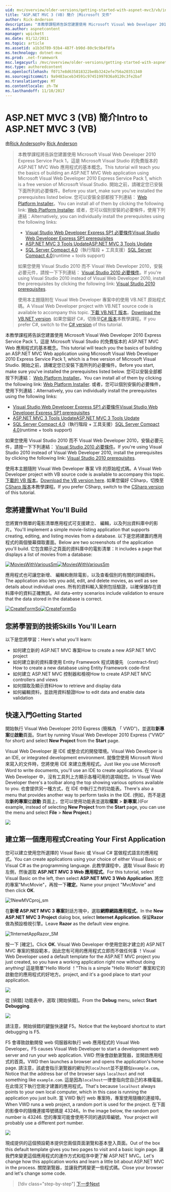 ```yaml
---
uid: mvc/overview/older-versions/getting-started-with-aspnet-mvc3/vb/intro-to-aspnet-mvc-3
title: "ASP.NET MVC 3 (VB) 簡介 |Microsoft 文件"
author: Rick-Anderson
description: "本教學課程將告訴您建置使用 Microsoft Visual Web Developer 2010 Express Service Pack 1，也就是 ASP.NET MVC Web 應用程式的基本概念..."
ms.author: aspnetcontent
manager: wpickett
ms.date: 01/12/2011
ms.topic: article
ms.assetid: a1b3d789-93b4-487f-b90d-80c9c9b4f8fa
ms.technology: dotnet-mvc
ms.prod: .net-framework
msc.legacyurl: /mvc/overview/older-versions/getting-started-with-aspnet-mvc3/vb/intro-to-aspnet-mvc-3
msc.type: authoredcontent
ms.openlocfilehash: f0717e8d635818322be8b3242efe756a20351340
ms.sourcegitcommit: 9a9483aceb34591c97451997036a9120c3fe2baf
ms.translationtype: MT
ms.contentlocale: zh-TW
ms.lasthandoff: 11/10/2017
---
```

<a name="intro-to-aspnet-mvc-3-vb"></a><span data-ttu-id="d31a4-103">ASP.NET MVC 3 (VB) 簡介</span><span class="sxs-lookup"><span data-stu-id="d31a4-103">Intro to ASP.NET MVC 3 (VB)</span></span>
====================
<span data-ttu-id="d31a4-104">由[Rick Anderson](https://github.com/Rick-Anderson)</span><span class="sxs-lookup"><span data-stu-id="d31a4-104">by [Rick Anderson](https://github.com/Rick-Anderson)</span></span>

> <span data-ttu-id="d31a4-105">本教學課程將告訴您建置使用 Microsoft Visual Web Developer 2010 Express Service Pack 1，這是 Microsoft Visual Studio 的免費版本的 ASP.NET MVC Web 應用程式的基本概念。</span><span class="sxs-lookup"><span data-stu-id="d31a4-105">This tutorial will teach you the basics of building an ASP.NET MVC Web application using Microsoft Visual Web Developer 2010 Express Service Pack 1, which is a free version of Microsoft Visual Studio.</span></span> <span data-ttu-id="d31a4-106">開始之前，請確定您已安裝下面所列的必要條件。</span><span class="sxs-lookup"><span data-stu-id="d31a4-106">Before you start, make sure you've installed the prerequisites listed below.</span></span> <span data-ttu-id="d31a4-107">您可以安裝全部都按下列連結： [Web Platform Installer](https://www.microsoft.com/web/gallery/install.aspx?appid=VWD2010SP1Pack)。</span><span class="sxs-lookup"><span data-stu-id="d31a4-107">You can install all of them by clicking the following link: [Web Platform Installer](https://www.microsoft.com/web/gallery/install.aspx?appid=VWD2010SP1Pack).</span></span> <span data-ttu-id="d31a4-108">或者，您可以個別安裝的必要條件，使用下列連結：</span><span class="sxs-lookup"><span data-stu-id="d31a4-108">Alternatively, you can individually install the prerequisites using the following links:</span></span>
> 
> - [<span data-ttu-id="d31a4-109">Visual Studio Web Developer Express SP1 必要條件</span><span class="sxs-lookup"><span data-stu-id="d31a4-109">Visual Studio Web Developer Express SP1 prerequisites</span></span>](https://www.microsoft.com/web/gallery/install.aspx?appid=VWD2010SP1Pack)
> - [<span data-ttu-id="d31a4-110">ASP.NET MVC 3 Tools Update</span><span class="sxs-lookup"><span data-stu-id="d31a4-110">ASP.NET MVC 3 Tools Update</span></span>](https://www.microsoft.com/web/gallery/install.aspx?appsxml=&amp;appid=MVC3)
> - <span data-ttu-id="d31a4-111">[SQL Server Compact 4.0](https://www.microsoft.com/web/gallery/install.aspx?appid=SQLCE;SQLCEVSTools_4_0)（執行階段 + 工具支援）</span><span class="sxs-lookup"><span data-stu-id="d31a4-111">[SQL Server Compact 4.0](https://www.microsoft.com/web/gallery/install.aspx?appid=SQLCE;SQLCEVSTools_4_0)(runtime + tools support)</span></span>
> 
> <span data-ttu-id="d31a4-112">如果您使用 Visual Studio 2010 而不 Visual Web Developer 2010，安裝必要元件，請按一下下列連結： [Visual Studio 2010 必要條件](https://www.microsoft.com/web/gallery/install.aspx?appsxml=&amp;appid=VS2010SP1Pack)。</span><span class="sxs-lookup"><span data-stu-id="d31a4-112">If you're using Visual Studio 2010 instead of Visual Web Developer 2010, install the prerequisites by clicking the following link: [Visual Studio 2010 prerequisites](https://www.microsoft.com/web/gallery/install.aspx?appsxml=&amp;appid=VS2010SP1Pack).</span></span>
> 
> <span data-ttu-id="d31a4-113">使用本主題隨附在 Visual Web Developer 專案中的使用 VB.NET 原始程式碼。</span><span class="sxs-lookup"><span data-stu-id="d31a4-113">A Visual Web Developer project with VB.NET source code is available to accompany this topic.</span></span> <span data-ttu-id="d31a4-114">[下載 VB.NET 版本](https://code.msdn.microsoft.com/Introduction-to-MVC-3-10d1b098)。</span><span class="sxs-lookup"><span data-stu-id="d31a4-114">[Download the VB.NET version](https://code.msdn.microsoft.com/Introduction-to-MVC-3-10d1b098).</span></span> <span data-ttu-id="d31a4-115">如果您偏好 C#，切換至[C# 版本](../cs/intro-to-aspnet-mvc-3.md)本教學課程。</span><span class="sxs-lookup"><span data-stu-id="d31a4-115">If you prefer C#, switch to the [C# version](../cs/intro-to-aspnet-mvc-3.md) of this tutorial.</span></span>


<span data-ttu-id="d31a4-116">本教學課程將告訴您建置使用 Microsoft Visual Web Developer 2010 Express Service Pack 1，這是 Microsoft Visual Studio 的免費版本的 ASP.NET MVC Web 應用程式的基本概念。</span><span class="sxs-lookup"><span data-stu-id="d31a4-116">This tutorial will teach you the basics of building an ASP.NET MVC Web application using Microsoft Visual Web Developer 2010 Express Service Pack 1, which is a free version of Microsoft Visual Studio.</span></span> <span data-ttu-id="d31a4-117">開始之前，請確定您已安裝下面所列的必要條件。</span><span class="sxs-lookup"><span data-stu-id="d31a4-117">Before you start, make sure you've installed the prerequisites listed below.</span></span> <span data-ttu-id="d31a4-118">您可以安裝全部都按下列連結： [Web Platform Installer](https://www.microsoft.com/web/gallery/install.aspx?appid=VWD2010SP1Pack)。</span><span class="sxs-lookup"><span data-stu-id="d31a4-118">You can install all of them by clicking the following link: [Web Platform Installer](https://www.microsoft.com/web/gallery/install.aspx?appid=VWD2010SP1Pack).</span></span> <span data-ttu-id="d31a4-119">或者，您可以個別安裝的必要條件，使用下列連結：</span><span class="sxs-lookup"><span data-stu-id="d31a4-119">Alternatively, you can individually install the prerequisites using the following links:</span></span>

- [<span data-ttu-id="d31a4-120">Visual Studio Web Developer Express SP1 必要條件</span><span class="sxs-lookup"><span data-stu-id="d31a4-120">Visual Studio Web Developer Express SP1 prerequisites</span></span>](https://www.microsoft.com/web/gallery/install.aspx?appid=VWD2010SP1Pack)
- [<span data-ttu-id="d31a4-121">ASP.NET MVC 3 Tools Update</span><span class="sxs-lookup"><span data-stu-id="d31a4-121">ASP.NET MVC 3 Tools Update</span></span>](https://www.microsoft.com/web/gallery/install.aspx?appsxml=&amp;appid=MVC3)
- <span data-ttu-id="d31a4-122">[SQL Server Compact 4.0](https://www.microsoft.com/web/gallery/install.aspx?appid=SQLCE;SQLCEVSTools_4_0)（執行階段 + 工具支援）</span><span class="sxs-lookup"><span data-stu-id="d31a4-122">[SQL Server Compact 4.0](https://www.microsoft.com/web/gallery/install.aspx?appid=SQLCE;SQLCEVSTools_4_0)(runtime + tools support)</span></span>

<span data-ttu-id="d31a4-123">如果您使用 Visual Studio 2010 而不 Visual Web Developer 2010，安裝必要元件，請按一下下列連結： [Visual Studio 2010 必要條件](https://www.microsoft.com/web/gallery/install.aspx?appsxml=&amp;appid=VS2010SP1Pack)。</span><span class="sxs-lookup"><span data-stu-id="d31a4-123">If you're using Visual Studio 2010 instead of Visual Web Developer 2010, install the prerequisites by clicking the following link: [Visual Studio 2010 prerequisites](https://www.microsoft.com/web/gallery/install.aspx?appsxml=&amp;appid=VS2010SP1Pack).</span></span>

<span data-ttu-id="d31a4-124">使用本主題隨附 Visual Web Developer 專案 VB 的原始程式碼。</span><span class="sxs-lookup"><span data-stu-id="d31a4-124">A Visual Web Developer project with VB source code is available to accompany this topic.</span></span> <span data-ttu-id="d31a4-125">[下載的 VB 版本](https://code.msdn.microsoft.com/Project/Download/FileDownload.aspx?ProjectName=aspnetmvcsamples&amp;DownloadId=14824)。</span><span class="sxs-lookup"><span data-stu-id="d31a4-125">[Download the VB version here](https://code.msdn.microsoft.com/Project/Download/FileDownload.aspx?ProjectName=aspnetmvcsamples&amp;DownloadId=14824).</span></span> <span data-ttu-id="d31a4-126">如果您偏好 CSharp，切換至[CSharp 版本](../cs/intro-to-aspnet-mvc-3.md)本教學課程。</span><span class="sxs-lookup"><span data-stu-id="d31a4-126">If you prefer CSharp, switch to the [CSharp version](../cs/intro-to-aspnet-mvc-3.md) of this tutorial.</span></span>

## <a name="what-youll-build"></a><span data-ttu-id="d31a4-127">您將建置</span><span class="sxs-lookup"><span data-stu-id="d31a4-127">What You'll Build</span></span>

<span data-ttu-id="d31a4-128">您將實作簡單的電影清單應用程式可支援建立、 編輯，以及列出資料庫中的影片。</span><span class="sxs-lookup"><span data-stu-id="d31a4-128">You'll implement a simple movie-listing application that supports creating, editing, and listing movies from a database.</span></span> <span data-ttu-id="d31a4-129">以下是您將建置的應用程式的兩個螢幕擷取畫面。</span><span class="sxs-lookup"><span data-stu-id="d31a4-129">Below are two screenshots of the application you'll build.</span></span> <span data-ttu-id="d31a4-130">它包含顯示之頁面的資料庫中的電影清單：</span><span class="sxs-lookup"><span data-stu-id="d31a4-130">It includes a page that displays a list of movies from a database:</span></span>

<span data-ttu-id="d31a4-131">[![MoviesWithVariousSm](intro-to-aspnet-mvc-3/_static/image2.png)](intro-to-aspnet-mvc-3/_static/image1.png)</span><span class="sxs-lookup"><span data-stu-id="d31a4-131">[![MoviesWithVariousSm](intro-to-aspnet-mvc-3/_static/image2.png)](intro-to-aspnet-mvc-3/_static/image1.png)</span></span>

<span data-ttu-id="d31a4-132">應用程式也可讓您新增、 編輯和刪除電影，以及查看個別的有關的詳細資料。</span><span class="sxs-lookup"><span data-stu-id="d31a4-132">The application also lets you add, edit, and delete movies, as well as see details about individual ones.</span></span> <span data-ttu-id="d31a4-133">所有的資料輸入案例包括驗證，以確保儲存在資料庫中的資料正確無誤。</span><span class="sxs-lookup"><span data-stu-id="d31a4-133">All data-entry scenarios include validation to ensure that the data stored in the database is correct.</span></span>

<span data-ttu-id="d31a4-134">[![CreateFormSo](intro-to-aspnet-mvc-3/_static/image4.png)](intro-to-aspnet-mvc-3/_static/image3.png)</span><span class="sxs-lookup"><span data-stu-id="d31a4-134">[![CreateFormSo](intro-to-aspnet-mvc-3/_static/image4.png)](intro-to-aspnet-mvc-3/_static/image3.png)</span></span>

## <a name="skills-youll-learn"></a><span data-ttu-id="d31a4-135">您將學習到的技術</span><span class="sxs-lookup"><span data-stu-id="d31a4-135">Skills You'll Learn</span></span>

<span data-ttu-id="d31a4-136">以下是您將學習：</span><span class="sxs-lookup"><span data-stu-id="d31a4-136">Here's what you'll learn:</span></span>

- <span data-ttu-id="d31a4-137">如何建立新的 ASP.NET MVC 專案</span><span class="sxs-lookup"><span data-stu-id="d31a4-137">How to create a new ASP.NET MVC project</span></span>
- <span data-ttu-id="d31a4-138">如何建立新的資料庫使用 Entity Framework 程式碼優先 （contract-first）</span><span class="sxs-lookup"><span data-stu-id="d31a4-138">How to create a new database using Entity Framework code-first</span></span>
- <span data-ttu-id="d31a4-139">如何建立 ASP.NET MVC 控制器和檢視</span><span class="sxs-lookup"><span data-stu-id="d31a4-139">How to create ASP.NET MVC controllers and views</span></span>
- <span data-ttu-id="d31a4-140">如何擷取及顯示資料</span><span class="sxs-lookup"><span data-stu-id="d31a4-140">How to retrieve and display data</span></span>
- <span data-ttu-id="d31a4-141">如何編輯資料，並啟用資料驗證</span><span class="sxs-lookup"><span data-stu-id="d31a4-141">How to edit data and enable data validation</span></span>

## <a name="getting-started"></a><span data-ttu-id="d31a4-142">快速入門</span><span class="sxs-lookup"><span data-stu-id="d31a4-142">Getting Started</span></span>

<span data-ttu-id="d31a4-143">開始執行 Visual Web Developer 2010 Express (簡稱為 「 VWD")，並選取**新專案**從**啟動**頁面。</span><span class="sxs-lookup"><span data-stu-id="d31a4-143">Start by running Visual Web Developer 2010 Express ("VWD" for short) and select **New Project** from the **Start** page.</span></span>

<span data-ttu-id="d31a4-144">Visual Web Developer 是 IDE 或整合式的開發環境。</span><span class="sxs-lookup"><span data-stu-id="d31a4-144">Visual Web Developer is an IDE, or integrated development environment.</span></span> <span data-ttu-id="d31a4-145">就像您使用 Microsoft Word 來寫入的文件時，您將使用 IDE 來建立應用程式。</span><span class="sxs-lookup"><span data-stu-id="d31a4-145">Just like you use Microsoft Word to write documents, you'll use an IDE to create applications.</span></span> <span data-ttu-id="d31a4-146">在 Visual Web Developer 中，沒有工具列上方顯示各種可用的選項給您。</span><span class="sxs-lookup"><span data-stu-id="d31a4-146">In Visual Web Developer there's a toolbar along the top showing various options available to you.</span></span> <span data-ttu-id="d31a4-147">也會提供另一種方式，在 IDE 中執行工作的功能表。</span><span class="sxs-lookup"><span data-stu-id="d31a4-147">There's also a menu that provides another way to perform tasks in the IDE.</span></span> <span data-ttu-id="d31a4-148">(例如，而不是選取**新的專案**從**啟動** 頁面上，您可以使用功能表並選取**檔案** &gt; **新專案**.)</span><span class="sxs-lookup"><span data-stu-id="d31a4-148">(For example, instead of selecting **New Project** from the **Start** page, you can use the menu and select **File** &gt; **New Project**.)</span></span>

[![](intro-to-aspnet-mvc-3/_static/image6.png)](intro-to-aspnet-mvc-3/_static/image5.png)

## <a name="creating-your-first-application"></a><span data-ttu-id="d31a4-149">建立第一個應用程式</span><span class="sxs-lookup"><span data-stu-id="d31a4-149">Creating Your First Application</span></span>

<span data-ttu-id="d31a4-150">您可以建立使用您所選擇的 Visual Basic 或 Visual C# 當做程式語言的應用程式。</span><span class="sxs-lookup"><span data-stu-id="d31a4-150">You can create applications using your choice of either Visual Basic or Visual C# as the programming language.</span></span> <span data-ttu-id="d31a4-151">此教學課程中，選取 Visual Basic 的左側，然後選取  **ASP.NET MVC 3 Web 應用程式**。</span><span class="sxs-lookup"><span data-stu-id="d31a4-151">For this tutorial, select Visual Basic on the left, then select **ASP.NET MVC 3 Web Application**.</span></span> <span data-ttu-id="d31a4-152">將您的專案"MvcMovie"，再按一下**確定**。</span><span class="sxs-lookup"><span data-stu-id="d31a4-152">Name your project "MvcMovie" and then click **OK**.</span></span>

![1NewMVCproj_sm](intro-to-aspnet-mvc-3/_static/image7.png)

<span data-ttu-id="d31a4-154">在**新增 ASP.NET MVC 3 專案**對話方塊中，選取**網際網路應用程式**。</span><span class="sxs-lookup"><span data-stu-id="d31a4-154">In the **New ASP.NET MVC 3 Project** dialog box, select **Internet Application**.</span></span> <span data-ttu-id="d31a4-155">保留**Razor**做為預設檢視引擎。</span><span class="sxs-lookup"><span data-stu-id="d31a4-155">Leave **Razor** as the default view engine.</span></span>

![1InternetAppRazor_SM](intro-to-aspnet-mvc-3/_static/image8.png)

<span data-ttu-id="d31a4-157">按一下 [確定]。</span><span class="sxs-lookup"><span data-stu-id="d31a4-157">Click **OK**.</span></span> <span data-ttu-id="d31a4-158">Visual Web Developer 中使用您剛才建立的 ASP.NET MVC 專案的預設範本，因此您有可用的應用程式立即而不做任何事 ！</span><span class="sxs-lookup"><span data-stu-id="d31a4-158">Visual Web Developer used a default template for the ASP.NET MVC project you just created, so you have a working application right now without doing anything!</span></span> <span data-ttu-id="d31a4-159">這是簡單"Hello World ！"</span><span class="sxs-lookup"><span data-stu-id="d31a4-159">This is a simple "Hello World!"</span></span> <span data-ttu-id="d31a4-160">專案和它的啟動您的應用程式的好地方。</span><span class="sxs-lookup"><span data-stu-id="d31a4-160">project, and it's a good place to start your application.</span></span>

[![](intro-to-aspnet-mvc-3/_static/image10.png)](intro-to-aspnet-mvc-3/_static/image9.png)

<span data-ttu-id="d31a4-161">從 [偵錯] 功能表中，選取 [開始偵錯]。</span><span class="sxs-lookup"><span data-stu-id="d31a4-161">From the **Debug** menu, select **Start Debugging**.</span></span>

![](intro-to-aspnet-mvc-3/_static/image11.png)

<span data-ttu-id="d31a4-162">請注意，開始偵錯的鍵盤快速鍵 F5。</span><span class="sxs-lookup"><span data-stu-id="d31a4-162">Notice that the keyboard shortcut to start debugging is F5.</span></span>

<span data-ttu-id="d31a4-163">F5 會導致啟動開發 web 伺服器和執行 web 應用程式的 Visual Web Developer。</span><span class="sxs-lookup"><span data-stu-id="d31a4-163">F5 causes Visual Web Developer to start a development web server and run your web application.</span></span> <span data-ttu-id="d31a4-164">VWD 然後會啟動瀏覽器，並開啟應用程式的首頁。</span><span class="sxs-lookup"><span data-stu-id="d31a4-164">VWD then launches a browser and opens the application's home page.</span></span> <span data-ttu-id="d31a4-165">請注意，該處會指示瀏覽器的網址列`localhost`並不是類似`example.com`。</span><span class="sxs-lookup"><span data-stu-id="d31a4-165">Notice that the address bar of the browser says `localhost` and not something like `example.com`.</span></span> <span data-ttu-id="d31a4-166">這是因為`localhost`一律會指向您自己的本機電腦，在此情況下執行您剛才建置的應用程式。</span><span class="sxs-lookup"><span data-stu-id="d31a4-166">That's because `localhost` always points to your own local computer, which in this case is running the application you just built.</span></span> <span data-ttu-id="d31a4-167">當 VWD 執行 web 專案時，專案使用隨機的連接埠。</span><span class="sxs-lookup"><span data-stu-id="d31a4-167">When VWD runs a web project, a random port is used for the project.</span></span> <span data-ttu-id="d31a4-168">在下面的影像中的隨機連接埠號碼是 43246。</span><span class="sxs-lookup"><span data-stu-id="d31a4-168">In the image below, the random port number is 43246.</span></span> <span data-ttu-id="d31a4-169">您的專案可能會使用不同的通訊埠編號。</span><span class="sxs-lookup"><span data-stu-id="d31a4-169">Your project will probably use a different port number.</span></span>

![](intro-to-aspnet-mvc-3/_static/image12.png)

<span data-ttu-id="d31a4-170">現成提供的這個預設範本提供您兩個頁面瀏覽和基本登入頁面。</span><span class="sxs-lookup"><span data-stu-id="d31a4-170">Out of the box this default template gives you two pages to visit and a basic login page.</span></span> <span data-ttu-id="d31a4-171">讓我們來變更這個應用程式的運作方式和程序中更了解 ASP.NET MVC。</span><span class="sxs-lookup"><span data-stu-id="d31a4-171">Let's change how this application works and learn a little bit about ASP.NET MVC in the process.</span></span> <span data-ttu-id="d31a4-172">關閉瀏覽器，並讓我們將變更一些程式碼。</span><span class="sxs-lookup"><span data-stu-id="d31a4-172">Close your browser and let's change some code.</span></span>

>[!div class="step-by-step"]
[<span data-ttu-id="d31a4-173">下一步</span><span class="sxs-lookup"><span data-stu-id="d31a4-173">Next</span></span>](adding-a-controller.md)
